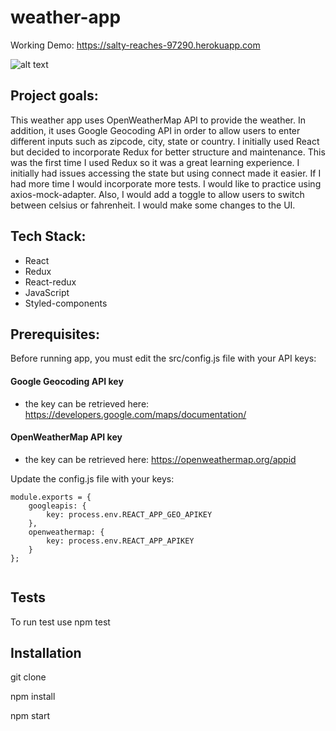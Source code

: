 # weather-app


Working Demo: https://salty-reaches-97290.herokuapp.com

![alt text](https://i.imgur.com/AHnl1yV.png "Weather app")

## Project goals:

This weather app uses OpenWeatherMap API to provide the weather. In addition, it uses Google Geocoding API in order to allow users to enter different inputs such
as zipcode, city, state or country. I initially used React but decided to incorporate Redux for better structure and maintenance. This was the first time I used Redux so it was a great learning experience. I initially had issues accessing the state but using connect made it easier. If I had more time I would incorporate more tests. I would like to practice using axios-mock-adapter. Also, I would add a toggle to allow users to switch between celsius or fahrenheit. I would make some changes to the UI.

## Tech Stack:
- React
- Redux
- React-redux
- JavaScript
- Styled-components

## Prerequisites:

Before running app, you must edit the src/config.js file with your API keys:

#### Google Geocoding API key
- the key can be retrieved here: https://developers.google.com/maps/documentation/

#### OpenWeatherMap API key
- the key can be retrieved here: https://openweathermap.org/appid

Update the config.js file with your keys:

```
module.exports = {
	googleapis: {
		key: process.env.REACT_APP_GEO_APIKEY
	},
	openweathermap: {
		key: process.env.REACT_APP_APIKEY
	}
};


```


## Tests
To run test use npm test

## Installation
git clone

npm install

npm start

